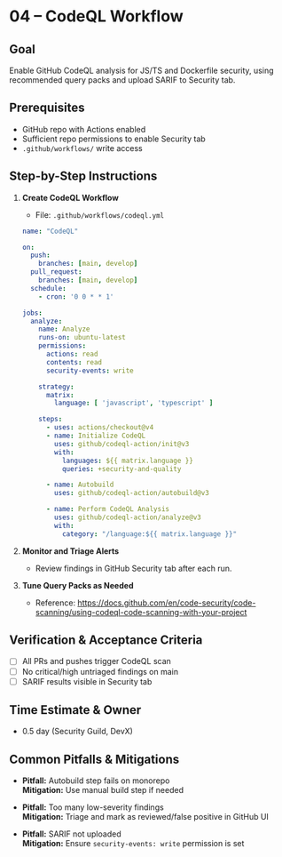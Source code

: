 # 04 – CodeQL Workflow

## Goal
Enable GitHub CodeQL analysis for JS/TS and Dockerfile security, using recommended query packs and upload SARIF to Security tab.

## Prerequisites
- GitHub repo with Actions enabled
- Sufficient repo permissions to enable Security tab
- `.github/workflows/` write access

## Step-by-Step Instructions

1. **Create CodeQL Workflow**
   - File: `.github/workflows/codeql.yml`
   ```yaml
   name: "CodeQL"

   on:
     push:
       branches: [main, develop]
     pull_request:
       branches: [main, develop]
     schedule:
       - cron: '0 0 * * 1'

   jobs:
     analyze:
       name: Analyze
       runs-on: ubuntu-latest
       permissions:
         actions: read
         contents: read
         security-events: write

       strategy:
         matrix:
           language: [ 'javascript', 'typescript' ]

       steps:
         - uses: actions/checkout@v4
         - name: Initialize CodeQL
           uses: github/codeql-action/init@v3
           with:
             languages: ${{ matrix.language }}
             queries: +security-and-quality

         - name: Autobuild
           uses: github/codeql-action/autobuild@v3

         - name: Perform CodeQL Analysis
           uses: github/codeql-action/analyze@v3
           with:
             category: "/language:${{ matrix.language }}"
   ```

2. **Monitor and Triage Alerts**
   - Review findings in GitHub Security tab after each run.

3. **Tune Query Packs as Needed**
   - Reference: https://docs.github.com/en/code-security/code-scanning/using-codeql-code-scanning-with-your-project

## Verification & Acceptance Criteria
- [ ] All PRs and pushes trigger CodeQL scan
- [ ] No critical/high untriaged findings on main
- [ ] SARIF results visible in Security tab

## Time Estimate & Owner
- 0.5 day (Security Guild, DevX)

## Common Pitfalls & Mitigations
- **Pitfall:** Autobuild step fails on monorepo  
  **Mitigation:** Use manual build step if needed

- **Pitfall:** Too many low-severity findings  
  **Mitigation:** Triage and mark as reviewed/false positive in GitHub UI

- **Pitfall:** SARIF not uploaded  
  **Mitigation:** Ensure `security-events: write` permission is set